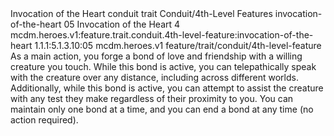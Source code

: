 <ability>
  <name>Invocation of the Heart</name>
  <metadata>
    <class>conduit</class>
    <feature_type>trait</feature_type>
    <file_dpath>Conduit/4th-Level Features</file_dpath>
    <item_id>invocation-of-the-heart</item_id>
    <item_index>05</item_index>
    <item_name>Invocation of the Heart</item_name>
    <level>4</level>
    <scc>mcdm.heroes.v1:feature.trait.conduit.4th-level-feature:invocation-of-the-heart</scc>
    <scdc>1.1.1:5.1.3.10:05</scdc>
    <source>mcdm.heroes.v1</source>
    <type>feature/trait/conduit/4th-level-feature</type>
  </metadata>
  <effects>
    <effect type="mundane">As a main action, you forge a bond of love and friendship with a willing creature you touch. While this bond is active, you can telepathically speak with the creature over any distance, including across different worlds. Additionally, while this bond is active, you can attempt to assist the creature with any test they make regardless of their proximity to you. You can maintain only one bond at a time, and you can end a bond at any time (no action required).</effect>
  </effects>
</ability>

